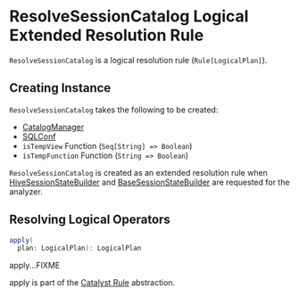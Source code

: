 # ResolveSessionCatalog Logical Extended Resolution Rule

`ResolveSessionCatalog` is a logical resolution rule (`Rule[LogicalPlan]`).

## Creating Instance

`ResolveSessionCatalog` takes the following to be created:

* <span id="catalogManager"> [CatalogManager](../connector/catalog/CatalogManager.md)
* <span id="conf"> [SQLConf](../SQLConf.md)
* <span id="isTempView"> `isTempView` Function (`Seq[String] => Boolean`)
* <span id="isTempFunction"> `isTempFunction` Function (`String => Boolean`)

`ResolveSessionCatalog` is created as an extended resolution rule when [HiveSessionStateBuilder](../hive/HiveSessionStateBuilder.md#analyzer) and [BaseSessionStateBuilder](../BaseSessionStateBuilder.md#analyzer) are requested for the analyzer.

## Resolving Logical Operators

```scala
apply(
  plan: LogicalPlan): LogicalPlan
```

apply...FIXME

apply is part of the [Catalyst Rule](../catalyst/Rule.md#apply) abstraction.
